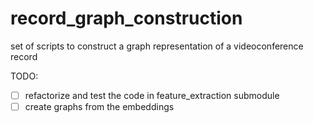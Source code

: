 # record_graph_construction
set of scripts to construct a graph representation of a videoconference record


TODO:
- [ ] refactorize and test the code in feature_extraction submodule
- [ ] create graphs from the embeddings
